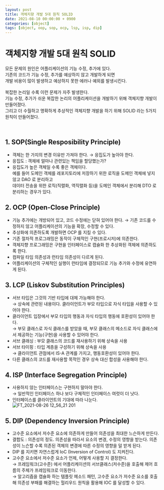 ```yaml
---
layout: post
title: 객체지향 개발 5대 원칙 SOLID
date: 2021-08-10 00:00:00 + 0900
categories: [object]
tags: [object, oop, sop, ocp, lsp, isp, dip]
---
```


# 객체지향 개발 5대 원칙 SOLID 
모든 문제의 원인은 어플리케이션의 기능 수정, 추가에 있다.   
기존의 코드가 기능 수정, 추가를 예상하지 않고 개발하게 되면   
개발 비용이 많이 발생하고 예상하지 못한 에러나 예외를 발생시킨다.   
<br/>
복잡한 논리일 수록 이런 문제가 자주 발생한다.   
기능 수정, 추가가 쉬운 복잡한 논리의 어플리케이션을 개발하기 위해 객체지향 개발이 만들어졌다.    
그리고 더 수월하고 명확하게 추상적인 객체지향 개발을 하기 위해 SOLID 라는 5가지 원칙이 만들어졌다.   

<br/>

## 1. SOP(Single Resposibility Principle)
- 객체는 한 가지의 변경 이유만 가져야 한다. → 응집도가 높아야 한다.     
- 응집도 : 객체에 얼마나 관련있는 책임을 할당했는가?   
- 응집도가 높은 객체일 수록 좋은 객체이다.   
 예를 들어 도메인 객체를 레포지토리에 저장하기 위한 로직을 도메인 객체에 넣지 않고 DAO 로 분리하고   
 데이터 전송을 위한 로직(직렬화, 역직렬화 등)을 도메인 객체에서 분리해 DTO 로 분리하는 경우가 있다.   

## 2. OCP (Open-Close Principle)
- 기능 추가에는 개방되어 있고, 코드 수정에는 닫혀 있어야 한다.
  → 기존 코드를 수정하지 않고 어플리케이션의 기능을 확장, 수정할 수 있다.   
- 추상화에 의존하도록 개발하면 OCP 를 지킬 수 있다.
- 기존 절차적 프로그래밍은 동작이 구체적인 구현(프로시저)에 의존한다.
- 객체지향 프로그래밍은 구현을 인터페이스로 캡슐화 한 추상화된 객체에 의존하도록 한다.
- 컴파일 타임 의존성과 런타임 의존성이 다르게 된다.
- 어플리케이션의 구체적인 실행이 런타임에 결정되므로 기능 추가와 수정에 유연하게 된다.

## 3. LCP (Liskov Substitution Principles)
- 서브 타입은 그것의 기반 타입에 대체 가능해야 한다.   
  → 상속에 관련된 내용이다. 클라이언트가 부모 타입으로 자식 타입을 사용할 수 있어야 한다.
- 클라이언트 입장에서 부모 타입의 행동과 자식 타입의 행동에 호환성이 있어야 한다.   
  → 부모 클래스로 자식 클래스를 받았을 때, 부모 클래스의 메소드로 자식 클래스에서 제공하는 기능(구현)을 사용할 수 있어야 한다.
- 서브 클래싱 : 부모 클래스의 코드를 재사용하기 위해 상속을 사용
- 서브 타이핑 : 타입 계층을 구성하기 위해 상속을 사용    
  → 클라이언트 관점에서 IS-A 관계를 가지고, 행동호환성이 있어야 한다.
- 다른 클래스의 코드를 재사용할 목적인 경우 상속 대신 합성을 사용해야 한다.

## 4. ISP (Interface Segregation Principle)
- 사용하지 않는 인터페이스는 구현하지 말아야 한다.   
→ 일반적인 인터페이스 하나 보다 구체적인 인터페이스 여럿이 더 낫다.   
- 인터페이스를 클라이언트의 기대에 따라 나눈다.   
![FT_2021-08-26 12_56_21 201](https://user-images.githubusercontent.com/13375810/130898240-ab863bba-636b-460e-8e9d-0de634f0d24c.png)


## 5. DIP (Dependency Inversion Principle)
- 고수준 요소에서 저수준 요소에 의존하게 만들어 의존성을 최대한 느슨하게 만든다.   
- 결합도 : 의존성의 정도. 의존성을 따라서 요소의 변경, 수정의 영향을 받는다. 의존성이 느슨할 수록 의존된 객체의 변경에 따른 수정의 영향을 덜 받게 된다.   
- DIP 를 지키면 자연스럽게 IoC (Inversion of Control) 도 지켜진다.
- 고수준 요소에서 저수준 요소가 언제, 어떻게 사용할 지 결정한다.   
→ 프레임워크(고수준) 에서 어플리케이션의 서브클래스(저수준)을 호출해 제어 흐름의 주체가 프레임워크로 이동한다.   
→ 알고리즘을 캡슐화 하는 템플릿 메소드 패턴, 고수준 요소가 저수준 요소를 호출해 의존성 부패를 해결하는 헐리우드 원칙을 활용해 IOC 를 달성할 수 있다.
